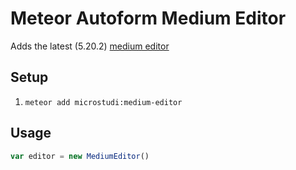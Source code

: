 # Meteor Autoform Medium Editor
Adds the latest (5.20.2) [medium editor](https://github.com/microstudi/medium-editor)

## Setup
1. `meteor add microstudi:medium-editor`

## Usage

```javascript
var editor = new MediumEditor()
```


